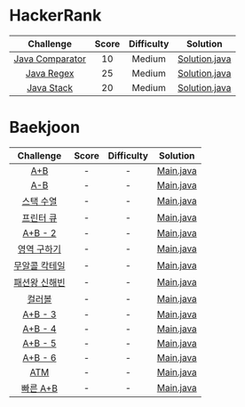 # HackerRank

|                                                        Challenge                                                         | Score  | Difficulty |                                                     Solution                                                      |
|:------------------------------------------------------------------------------------------------------------------------:|:------:|:----------:|:-----------------------------------------------------------------------------------------------------------------:|
| [Java Comparator](https://www.hackerrank.com/challenges/java-comparator/problem)                                         |   10   |   Medium   | [Solution.java](HackerRank/Java%20Comparator/Solution.java)                    		                             |
| [Java Regex](https://www.hackerrank.com/challenges/java-regex/problem)                                        		   |   25   |   Medium   | [Solution.java](HackerRank/Java%20Regex/Solution.java)                    		                             	 |
| [Java Stack](https://www.hackerrank.com/challenges/java-stack/problem)                                        		   |   20   |   Medium   | [Solution.java](HackerRank/Java%20Stack/Solution.java)                    		                             	 |


# Baekjoon 

|                                                        Challenge                                                         | Score  | Difficulty |                                                     Solution                                                      |
|:------------------------------------------------------------------------------------------------------------------------:|:------:|:----------:|:-----------------------------------------------------------------------------------------------------------------:|
| [A+B](https://www.acmicpc.net/problem/1000)                                         									   |   -   |    -  | [Main.java](Baekjoon/Q_1000)                    		                           										 |
| [A-B](https://www.acmicpc.net/problem/1001)                                         									   |   -   |    -  | [Main.java](Baekjoon/Q_1001)                    		                           										 |
| [스택 수열](https://www.acmicpc.net/problem/1874)                                         								   |   -   |    -  | [Main.java](Baekjoon/Q_1874)                    		                           										 |
| [프린터 큐](https://www.acmicpc.net/problem/1966)                                         								   |   -   |    -  | [Main.java](Baekjoon/Q_1966)                    		                           										 |
| [A+B - 2](https://www.acmicpc.net/problem/2558)                                         								   |   -   |    -  | [Main.java](Baekjoon/Q_2558)                    		                           										 |
| [영역 구하기](https://www.acmicpc.net/problem/2583)                                         							   |   -   |    -  | [Main.java](Baekjoon/Q_2583)                    		                          									 	 |
| [무알콜 칵테일](https://www.acmicpc.net/problem/2896)                                         							   |   -   |    -  | [Main.java](Baekjoon/Q_2896)                    		                         										 |
| [패션왕 신해빈](https://www.acmicpc.net/problem/9375)                                        							   |   -   |    -  | [Main.java](Baekjoon/Q_9375)                    		                          										 |
| [컬러볼](https://www.acmicpc.net/problem/10800)                                         								   |   -   |    -  | [Main.java](Baekjoon/Q_10800)                    		                         								 		 |
| [A+B - 3](https://www.acmicpc.net/problem/10950)                                         								   |   -   |    -  | [Main.java](Baekjoon/Q_10950)                    		                         										 |
| [A+B - 4](https://www.acmicpc.net/problem/10951)                                         								   |   -   |    -  | [Main.java](Baekjoon/Q_10951)                    		                        										 |
| [A+B - 5](https://www.acmicpc.net/problem/10952)                                         								   |   -   |    -  | [Main.java](Baekjoon/Q_10952)                    		                          										 |
| [A+B - 6](https://www.acmicpc.net/problem/10953)                                         								   |   -   |    -  | [Main.java](Baekjoon/Q_10953)                    		                          									 	 |
| [ATM](https://www.acmicpc.net/problem/11399)                                         									   |   -   |    -  | [Main.java](Baekjoon/Q_11399)                    		                         									  	 |
| [빠른 A+B](https://www.acmicpc.net/problem/15552)                                        								   |   -   |    -  | [Main.java](Baekjoon/Q_15552)                    		                          										 |